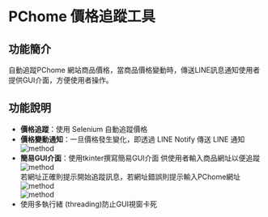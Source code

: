 # PChome 價格追蹤工具  
## 功能簡介  
自動追蹤PChome 網站商品價格，當商品價格變動時，傳送LINE訊息通知使用者  
提供GUI介面，方便使用者操作。  

## 功能說明  
* **價格追蹤**：使用 Selenium 自動追蹤價格
* **價格變動通知**：一旦價格發生變化，即透過 LINE Notify 傳送 LINE 通知  
  ![method](https://raw.githubusercontent.com/HUAN-LUN/PChome-/main/result/5.png)
* **簡易GUI介面**：使用tkinter撰寫簡易GUI介面 供使用者輸入商品網址以便追蹤  
  ![method](https://raw.githubusercontent.com/HUAN-LUN/PChome-/main/result/1.png)  
  若網址正確則提示開始追蹤訊息，若網址錯誤則提示輸入PChome網址  
  ![method](https://raw.githubusercontent.com/HUAN-LUN/PChome-/main/result/2.png)  
  ![method](https://raw.githubusercontent.com/HUAN-LUN/PChome-/main/result/4.png)    
* 使用多執行緒 (threading)防止GUI視窗卡死
